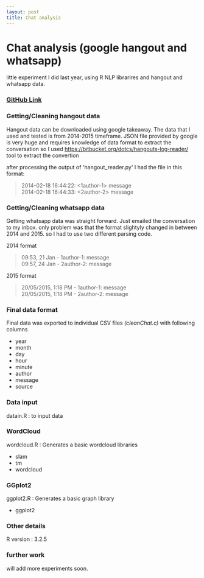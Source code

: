 ```yaml
---
layout: post
title: Chat analysis
---
```


# Chat analysis (google hangout and whatsapp)
little experiment I did last year, using R NLP librarires and hangout and whatsapp data.

### [**GitHub Link**](https://github.com/ranuzz/chatAnalysis) 

### Getting/Cleaning hangout data
Hangout data can be downloaded using google takeaway. The data that I used and tested is from 2014-2015 timeframe.
JSON file provided by google is very huge and requires knowledge of data format to 
extract the conversation so I used https://bitbucket.org/dotcs/hangouts-log-reader/ tool to extract the convertion

after processing the output of 'hangout_reader.py' I had the file in this format:

> 2014-02-18 16:44:22: \<1author-1> message <br>
> 2014-02-18 16:44:33: \<2author-2> message

### Getting/Cleaning whatsapp data
Getting whatsapp data was straight forward. Just emailed the conversation to my inbox. only problem was that the format
slightyly changed in between 2014 and 2015. so I had to use two different parsing code.

2014 format
> 09:53, 21 Jan - 1author-1: message <br>
> 09:57, 24 Jan - 2author-2: message
 
2015 format
> 20/05/2015, 1:18 PM - 1author-1: message <br>
> 20/05/2015, 1:18 PM - 2author-2: message

### Final data format
Final data was exported to individual CSV files *(cleanChat.c)* with following columns
* year
* month
* day
* hour
* minute
* author
* message
* source

### Data input
datain.R : to input data

### WordCloud
wordcloud.R : Generates a basic wordcloud
libraries
* slam
* tm
* wordcloud

### GGplot2
ggplot2.R : Generates a basic graph
library
* ggplot2

### Other details
R version : 3.2.5

### further work
will add more experiments soon.
